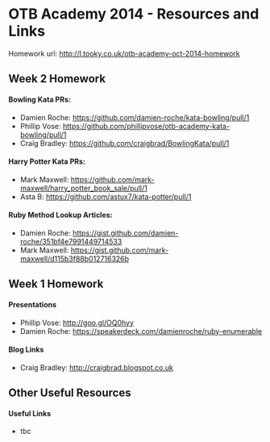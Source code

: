 OTB Academy 2014 - Resources and Links
=====================
Homework url: http://l.tooky.co.uk/otb-academy-oct-2014-homework

## Week 2 Homework

#### Bowling Kata PRs:

- Damien Roche: https://github.com/damien-roche/kata-bowling/pull/1
- Phillip Vose: https://github.com/phillipvose/otb-academy-kata-bowling/pull/1
- Craig Bradley: https://github.com/craigbrad/BowlingKata/pull/1

#### Harry Potter Kata PRs:

- Mark Maxwell: https://github.com/mark-maxwell/harry_potter_book_sale/pull/1
- Asta B: https://github.com/astux7/kata-potter/pull/1

#### Ruby Method Lookup Articles:

- Damien Roche: https://gist.github.com/damien-roche/351bf4e7991449714533
- Mark Maxwell: https://gist.github.com/mark-maxwell/d115b3f88b012716326b

## Week 1 Homework

#### Presentations

- Phillip Vose: http://goo.gl/OQ0hyy
- Damien Roche: https://speakerdeck.com/damienroche/ruby-enumerable

#### Blog Links
- Craig Bradley: http://craigbrad.blogspot.co.uk

## Other Useful Resources

#### Useful Links
- tbc
